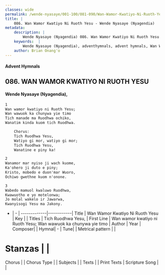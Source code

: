 ```yaml
---
classes: wide
permalink: /wende-nyasaye/001-100/081-090/Wan-Wamor-Kwatiyo-Ni-Ruoth-Yesu/
title: |
    086. Wan Wamor Kwatiyo Ni Ruoth Yesu - Wende Nyasaye (Nyagendia)
metadata:
    description: |
        Wende Nyasaye (Nyagendia) 086. Wan Wamor Kwatiyo Ni Ruoth Yesu. Wan wamor kwatiyo ni Ruoth Yesu; Wan wawuok ka chunywa yie timo Tich manade ma Ruodhwa ochiko, Wanatim kinda kuom tich Ruodhwa.  	Chorus: 	Tich Ruodhwa Yesu, 	Watiyo gi mor, watiyo gi mor; 	Tich Ruodhwa Yesu, 	Wanatine e piny ka!  
    keywords:  |
        Wende Nyasaye (Nyagendia), adventhymnals, advent hymnals, Wan Wamor Kwatiyo Ni Ruoth Yesu, Wan wamor kwatiyo ni Ruoth Yesu; Wan wawuok ka chunywa yie timo. Tich Ruodhwa Yesu,
    author: Brian Onang'o
---
```


#### Advent Hymnals
## 086. WAN WAMOR KWATIYO NI RUOTH YESU
####  Wende Nyasaye (Nyagendia),

```txt
1
Wan wamor kwatiyo ni Ruoth Yesu;
Wan wawuok ka chunywa yie timo
Tich manade ma Ruodhwa ochiko,
Wanatim kinda kuom tich Ruodhwa.

	Chorus:
	Tich Ruodhwa Yesu,
	Watiyo gi mor, watiyo gi mor;
	Tich Ruodhwa Yesu,
	Wanatine e piny ka!

2
Wanamor mar nyiso ji wach kuome,
Ka'ohero ji duto e piny;
Kristo, mobedo e duon'mar Wuoro,
Ochiwo gwethne kuom n'onone.

3
Wabedo mamuol kwaluwo Ruodhwa,
Kwawuotho e yo motelonwa;
Jo molal wakelo ir Jawarwa,
Kwanyisogi Yesu ma Jakony.


```

- |   -  |
-------------|------------|
Title | Wan Wamor Kwatiyo Ni Ruoth Yesu |
Key |  |
Titles | Tich Ruodhwa Yesu, |
First Line | Wan wamor kwatiyo ni Ruoth Yesu; Wan wawuok ka chunywa yie timo |
Author | 
Year | 
Composer| |
Hymnal|  - |
Tune|  |
Metrical pattern | |
# Stanzas |  |
Chorus |  |
Chorus Type |  |
Subjects | |
Texts |  |
Print Texts | 
Scripture Song |  |
    
